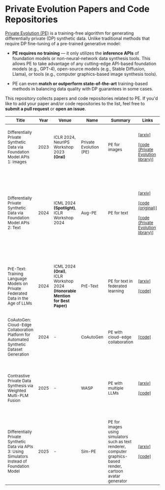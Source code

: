 # Private Evolution Papers and Code Repositories

[Private Evolution (PE)](https://arxiv.org/abs/2305.15560) is a training-free algorithm for generating differentially private (DP) synthetic data. Unlike traditional methods that require DP fine-tuning of a pre-trained generative model:

* __PE requires no training__ — it only utilizes the __inference APIs__ of foundation models or non-neural-network data synthesis tools. This allows PE to take advantage of any cutting-edge API-based foundation models (e.g., GPT-4), open-source models (e.g., Stable Diffusion, Llama), or tools (e.g., computer graphics-based image synthesis tools).

* PE can even __match or outperform state-of-the-art__ training-based methods in balancing data quality with DP guarantees in some cases.

This repository collects papers and code repositories related to PE. If you'd like to add your paper and/or code repositories to the list, feel free to __submit a pull request__ or __open an issue__.


| <sub>Title</sub>                                                                                          | <sub>Year</sub> | <sub>Venue</sub>                                                                           | <sub>Name</sub>                   | <sub>Summary</sub>                                                                                                        | <sub>Links</sub>                                                                                                                                                                                                 | <sub>Organizations</sub>                                                                                             | <sub>Authors</sub>                                                                                                                                                     |
|-----------------------------------------------------------------------------------------------------------|-----------------|--------------------------------------------------------------------------------------------|-----------------------------------|---------------------------------------------------------------------------------------------------------------------------|------------------------------------------------------------------------------------------------------------------------------------------------------------------------------------------------------------------|----------------------------------------------------------------------------------------------------------------------|------------------------------------------------------------------------------------------------------------------------------------------------------------------------|
| <sub>Differentially Private Synthetic Data via Foundation Model APIs 1: Images</sub>                      | <sub>2023</sub> | <sub>ICLR 2024, NeurIPS Workshop 2023 __(Oral)__</sub>                                     | <sub>Private Evolution (PE)</sub> | <sub>PE for images</sub>                                                                                                  | <sub>[[arxiv]](https://arxiv.org/abs/2305.15560) <br /><br />[[code (Private Evolution library)]](https://github.com/microsoft/DPSDA)</sub>                                                                      | <sub>MSR</sub>                                                                                                       | <sub>Zinan Lin, Sivakanth Gopi, Janardhan Kulkarni, Harsha Nori, Sergey Yekhanin</sub>                                                                                 |
| <sub>Differentially Private Synthetic Data via Foundation Model APIs 2: Text</sub>                        | <sub>2024</sub> | <sub>ICML 2024 __(Spotlight)__, ICLR Workshop 2024</sub>                                   | <sub>Aug-PE</sub>                 | <sub>PE for text</sub>                                                                                                    | <sub>[[arxiv]](https://arxiv.org/abs/2403.01749) <br /><br />[[code (original)]](https://github.com/AI-secure/aug-pe) <br /><br />[[code (Private Evolution library)]](https://github.com/microsoft/DPSDA)</sub> | <sub>MSR, UIUC, UChicago</sub>                                                                                       | <sub>Chulin Xie, Zinan Lin, Arturs Backurs, Sivakanth Gopi, Da Yu, Huseyin Inan, Harsha Nori, Haotian Jiang, Huishuai Zhang, Yin Tat Lee, Bo Li, Sergey Yekhanin</sub> |
| <sub>PrE-Text: Training Language Models on Private Federated Data in the Age of LLMs</sub>                | <sub>2024</sub> | <sub>ICML 2024 __(Oral)__, ICLR Workshop 2024 __(Honorable Mention for Best Paper)__</sub> | <sub>PrE-Text</sub>               | <sub>PE for text in federated learning</sub>                                                                              | <sub>[[arxiv]](https://arxiv.org/pdf/2406.02958) <br /><br />[[code]](https://github.com/houcharlie/PrE-Text)</sub>                                                                                              | <sub>Meta, CMU</sub>                                                                                                 | <sub>Charlie Hou, Akshat Shrivastava, Hongyuan Zhan, Rylan Conway, Trang Le, Adithya Sagar, Giulia Fanti, Daniel Lazar</sub>                                           |
| <sub>CoAutoGen: Cloud-Edge Collaboration Platform for Automated Synthetic Dataset Generation</sub>        | <sub>2024</sub> | <sub>-</sub>                                                                               | <sub>CoAutoGen</sub>              | <sub>PE with cloud-edge collaboration</sub>                                                                               | <sub>[[code]](https://github.com/TsingZ0/CoAutoGen)</sub>                                                                                                                                                        | <sub>Shanghai Jiao Tong University</sub>                                                                             | <sub>Jianqing Zhang</sub>                                                                                                                                              |
| <sub>Contrastive Private Data Synthesis via Weighted Multi-PLM Fusion</sub>                               | <sub>2025</sub> | <sub>-</sub>                                                                               | <sub>WASP</sub>                   | <sub>PE with multiple LLMs</sub>                                                                                          | <sub>[[arxiv]](https://arxiv.org/abs/2502.00245) <br /><br />[[code]](https://anonymous.4open.science/r/WASP)</sub>                                                                                              | <sub>Tsinghua University, Shanghai Jiao Tong University, Harbin Institute of Technology, AsiaInfo Technologies</sub> | <sub>Tianyuan Zou, Yang Liu, Peng Li, Yufei Xiong, Jianqing Zhang, Jingjing Liu, Xiaozhou Ye, Ye Ouyang, Ya-Qin Zhang</sub>                                            |
| <sub>Differentially Private Synthetic Data via APIs 3: Using Simulators Instead of Foundation Model</sub> | <sub>2025</sub> | <sub>-</sub>                                                                               | <sub>Sim-PE</sub>                 | <sub>PE for images using simulators such as text renderer, computer graphics-based render, cartoon avatar generator</sub> | <sub>[[arxiv]](https://arxiv.org/abs/2502.05505) <br /><br />[[code]](https://github.com/microsoft/DPSDA)</sub>                                                                                                  | <sub>MSR</sub>                                                                                                       | <sub>Zinan Lin, Tadas Baltrusaitis, Sergey Yekhanin</sub>                                                                                                              |
